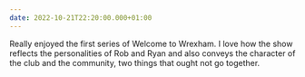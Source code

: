 ```yaml
---
date: 2022-10-21T22:20:00.000+01:00
---
```


Really enjoyed the first series of Welcome to Wrexham. I love how the show reflects the personalities of Rob and Ryan and also conveys the character of the club and the community, two things that ought not go together.
